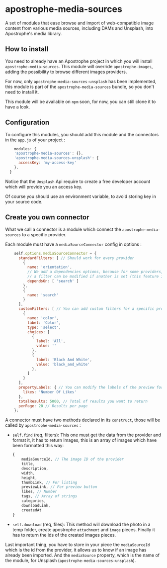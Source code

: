 # apostrophe-media-sources

A set of modules that ease browse and import of web-compatible image content from various media sources, including DAMs and Unsplash, into Apostrophe's media library.

## How to install

You need to already have an Apostrophe project in which you will install `apostrophe-media-sources`.
This module will override `apostrophe-images`, adding the possibility to browse different images providers.

For now, only `apostrophe-media-sources-unsplash` has been implemented, this module is part of the `apostrophe-media-sources` bundle, so you don't need to install it.

This module will be available on `npm` soon, for now, you can still clone it to have a look.

## Configuration

To configure this modules, you should add this module and the connectors in the `app.js` of your project :
```javascript
    modules: {
    'apostrophe-media-sources': {},
    'apostrophe-media-sources-unsplash': {
      accessKey: 'my-access-key'
    },
  }
```

Notice that the `Unsplash` Api require to create a free developer account which will provide you an access key.

Of course you should use an environment variable, to avoid storing key in your source code.

## Create you own connector

What we call a connector is a module which connect the `apostrophe-media-sources` to a specific provider.

Each module must have a `mediaSourceConnector` config in options :
```javascript
    self.options.mediaSourceConnector = {
      standardFilters: [ // Should work for every provider
        {
          name: 'orientation',
          // We add a dependencies options, because for some providers,
          // a filter can be modified if another is set (this feature isn't stable)
          dependsOn: [ 'search' ]
        },
        {
          name: 'search'
        }
      ],
      customFilters: [ // You can add custom filters for a specific provider
        {
          name: 'color',
          label: 'Color',
          type: 'select',
          choices: [
            {
              label: 'All',
              value: ''
            },
            {
              label: 'Black And White',
              value: 'black_and_white'
            },
          ]
        }
      ],
      propertyLabels: { // You can modify the labels of the preview form
        likes: 'Number Of Likes'
      },
      totalResults: 5000, // Total of results you want to return
      perPage: 20 // Results per page
    };
```

A connector must have two methods declared in its `construct`,
those will be called by `apostrophe-media-sources` :
* `self.find` (req, filters):
  This one must get the data from the provider and format it, it has to return
  Images, this is an array of images which have been formatted this way:

  ```javascript
  {
      mediaSourceId, // The image ID of the provider
      title,
      description,
      width,
      height,
      thumbLink, // For listing
      previewLink, // For preview button
      likes, // Number
      tags, // Array of strings
      categories,
      downloadLink,
      createdAt
  }
  ```

* `self.download` (req, files):
This method will download the photo in a temp folder,
create apostrophe `attachment` and `image` pieces.
Finally it has to return the ids of the created images pieces.

Last important thing, you have to store in your piece the `mediaSourceId`
which is the id from the provider, it allows us to know if an image has already been imported.
And the `mediaSource` property, which is the name of the module, for Unsplash (`apostrophe-media-sources-unsplash`).
